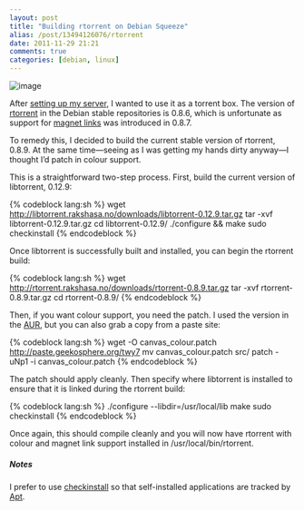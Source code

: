 ```yaml
---
layout: post
title: "Building rtorrent on Debian Squeeze"
alias: /post/13494126076/rtorrent
date: 2011-11-29 21:21
comments: true
categories: [debian, linux]
---
```

![image](http://dl.dropbox.com/u/261312/Blog-images/rtorrent.png)

After [setting up my server](http://jasonwryan.com/blog/2011/11/18/microserver/ "Post on the HP microserver"),
I wanted to use it as a torrent box. The version of
[rtorrent](http://libtorrent.rakshasa.no/ "rtorrent & libtorrent homepage")
in the Debian stable repositories is 0.8.6, which is unfortunate as
support for [magnet links](http://en.wikipedia.org/wiki/Magnet_URI_scheme "Wikipedia page on magnet URIs")
was introduced in 0.8.7.

To remedy this, I decided to build the current stable version of
rtorrent, 0.8.9. At the same time—seeing as I was getting my hands dirty
anyway—I thought I’d patch in colour support.

This is a straightforward two-step process. First, build the current
version of libtorrent, 0.12.9:

{% codeblock lang:sh %}
wget http://libtorrent.rakshasa.no/downloads/libtorrent-0.12.9.tar.gz
tar -xvf libtorrent-0.12.9.tar.gz 
cd libtorrent-0.12.9/
./configure && make
sudo checkinstall
{% endcodeblock %}

Once libtorrent is successfully built and installed, you can begin the
rtorrent build:

{% codeblock lang:sh %}
wget http://rtorrent.rakshasa.no/downloads/rtorrent-0.8.9.tar.gz
tar -xvf rtorrent-0.8.9.tar.gz 
cd rtorrent-0.8.9/
{% endcodeblock %}

Then, if you want colour support, you need the patch. I used the version
in the
[AUR](https://aur.archlinux.org/packages.php?ID=31956 "rtorrent-color in AUR"),
but you can also grab a copy from a paste site:

{% codeblock lang:sh %}
wget -O canvas_colour.patch http://paste.geekosphere.org/twy7
mv canvas_colour.patch src/
patch -uNp1 -i canvas_colour.patch
{% endcodeblock %}

The patch should apply cleanly. Then specify where libtorrent is
installed to ensure that it is linked during the rtorrent build:

{% codeblock lang:sh %}
./configure --libdir=/usr/local/lib
make
sudo checkinstall
{% endcodeblock %}

Once again, this should compile cleanly and you will now have rtorrent
with colour and magnet link support installed in
<span class="file">/usr/local/bin/rtorrent</span>.

##### Notes
I prefer to use
[checkinstall](http://asic-linux.com.mx/~izto/checkinstall/ "checkinstall homepage")
so that self-installed applications are tracked by
[Apt](http://wiki.debian.org/Apt "Debian wiki entry").
